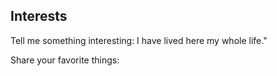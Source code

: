 ## Interests
<p>Tell me something interesting: I have lived here my whole life."</p>
<p>Share your favorite things: </p>
